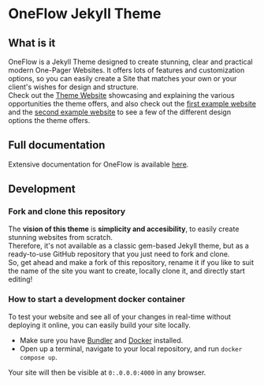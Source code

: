 # OneFlow Jekyll Theme

## What is it
OneFlow is a Jekyll Theme designed to create stunning, clear and practical modern One-Pager Websites. 
It offers lots of features and customization options, so you can easily create a Site that matches your own or your client's wishes for design and structure.  
Check out the [Theme Website]() showcasing and explaining the various opportunities the theme offers, and also check out the [first example website](https://oneflow-jekyll-theme-example-one.github.io/) and the [second example website](https://oneflow-jekyll-theme-example-two.github.io/) to see a few of the different design options the theme offers.  

## Full documentation
Extensive documentation for OneFlow is available [here]().

## Development 

### Fork and clone this repository
The **vision of this theme** is **simplicity and accesibility**, to easily create stunning websites from scratch.  
Therefore, it's not available as a classic gem-based Jekyll theme, but as a ready-to-use GitHub repository that you just need to fork and clone.  
So, get ahead and make a fork of this repository, rename it if you like to suit the name of the site you want to create, locally clone it, and directly start editing!

### How to start a development docker container
To test your website and see all of your changes in real-time without deploying it online, you can easily build your site locally.  
- Make sure you have [Bundler](https://bundler.io/) and [Docker](https://www.docker.com/) installed.  
- Open up a terminal, navigate to your local repository, and run ```docker compose up```.

Your site will then be visible at ```0:.0.0.0:4000``` in any browser.

